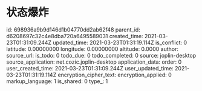 # 状态爆炸

id: 698936a9b9d146d1b04770dd2ab62f48
parent_id: d6208697c32c4e8dba720a6495589031
created_time: 2021-03-23T01:31:09.244Z
updated_time: 2021-03-23T01:31:19.114Z
is_conflict: 0
latitude: 0.00000000
longitude: 0.00000000
altitude: 0.0000
author: 
source_url: 
is_todo: 0
todo_due: 0
todo_completed: 0
source: joplin-desktop
source_application: net.cozic.joplin-desktop
application_data: 
order: 0
user_created_time: 2021-03-23T01:31:09.244Z
user_updated_time: 2021-03-23T01:31:19.114Z
encryption_cipher_text: 
encryption_applied: 0
markup_language: 1
is_shared: 0
type_: 1
